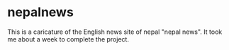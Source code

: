 # nepalnews
This is a caricature of the English news site of nepal "nepal news". It took me about a week to complete the project. 
